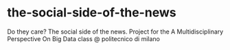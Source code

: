 # the-social-side-of-the-news
Do they care? The social side of the news. Project for the A Multidisciplinary Perspective On Big Data class @ politecnico di milano
